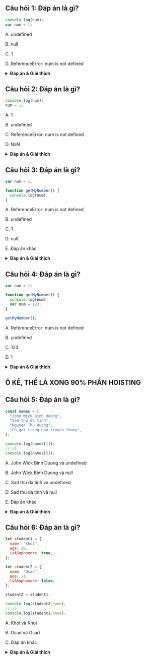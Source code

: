 ## Câu hỏi 1: Đáp án là gì?

```js
console.log(num);
var num = 1;
```

A. undefined

B. null

C. 1

D. ReferenceError: num is not defined

<details>
  <summary>
  <strong>Đáp án & Giải thích</strong>
  </summary>

### Đáp án là **A**

Vì tác động bởi tính chất của Hoisting trong JS nên bản chất đoạn code kia sẽ có dạng như sau:

```js
var num;
console.log(num);
num = 1;
```

Và theo như đoạn code trên thì num được khai báo rồi nhưng mà chưa được gán giá trị nên giá trị của nó sẽ là `undefined`

</details>

## Câu hỏi 2: Đáp án là gì?

```js
console.log(num);
num = 1;
```

A. 1

B. undefined

C. ReferenceError: num is not defined

D. NaN

<details>
  <summary>
  <strong>Đáp án & Giải thích</strong>
  </summary>

### Đáp án là **C**

Trong JS, khi ta không sử dụng bất kì kiểu khai báo nào (var, let, const) thì mặc định nó sẽ gán cho kiểu khai báo đó là `let`, đưa vào đoạn code trên thì sẽ có dạng như sau:

```js
console.log(num);
let num = 1;
```

Và bởi vì `let` không có tính chất hoisting giống như `var`, nên JS sẽ hiểu rằng "Mày chưa hề khai báo bất kì biến nào tên num cả", vì vậy kết quả sẽ trả về `ReferenceError: num is not defined`, lỗi này khác với undefined ở chỗ là:

- undefined: là khai báo rồi nhưng mà chưa sử dụng, chưa gán giá trị

- ReferenceError: ... is not defined: là chưa hề khai báo

</details>

## Câu hỏi 3: Đáp án là gì?

```js
var num = 1;

function getMyNumber() {
  console.log(num);
}
```

A. ReferenceError: num is not defined

B. undefined

C. 1

D. null

E. Đáp án khác

<details>
  <summary>
  <strong>Đáp án & Giải thích</strong>
  </summary>

### Đáp án là **E**

Lí do ra đáp án E thì nhìn kĩ lại 5s, chúng ta chưa hề gọi hàm để thực thi xử lí đoạn code in ra màn hình. Phải invoke function như sau:

```js
var num = 1;

function getMyNumber() {
  console.log(num);
}

// Lúc này mới thực thi function
getMyNumber();
```

</details>

## Câu hỏi 4: Đáp án là gì?

```js
var num = 1;

function getMyNumber() {
  console.log(num);
  var num = 123;
}

getMyNumber();
```

A. ReferenceError: num is not defined

B. undefined

C. 123

D. 1

<details>
  <summary>
  <strong>Đáp án & Giải thích</strong>
  </summary>

### Đáp án là **B**

Cũng lại là vì tính chất **Hoisting** thôi, hoisting nói khái niệm thì nôm na là đưa code của mình lên trên ĐẦU. Nhưng mà đầu gì thì có thể họ không nói (maybe đầu c\*c if u're asking 😕). Đưa lên đầu tức là đưa lên đầu của **Scope**, ví dụ như sau:

```js
let string = "Aiza";
console.log("hehe");
console.log("haha");

function getNum() {
  console.log(num);
  var num = 1;
}
```

Thì lúc này biến num sẽ được đưa lên trên đầu của **Scope**, và scope của nó là bên trong function getNum(), tức là đoạn code trên thực chất sẽ là như sau:

```js
let string = "Aiza";
console.log("hehe");
console.log("haha");

function getNum() {
  var num;
  console.log(num);
  num = 1;
}
```

CHỨ KHÔNG PHẢI LÀ:

```js
var num;
let string = "Aiza";
console.log("hehe");
console.log("haha");

function getNum() {
  console.log(num);
  num = 1;
}
```

</details>

## Ô KÊ, THẾ LÀ XONG 90% PHẦN HOISTING

## Câu hỏi 5: Đáp án là gì?

```js
const names = [
  "John Wick Binh Duong",
  "Sad thu da tinh",
  "Nguyen Thu Huong",
  "Co gai trong ban truyen thong",
];

console.log(names[1]);
// và
console.log(names[5]);
```

A. John Wick Binh Duong và undefined

B. John Wick Binh Duong và null

C. Sad thu da tinh và undefined

D. Sad thu da tinh và null

E. Đáp án khác

<details>
  <summary>
  <strong>Đáp án & Giải thích</strong>
  </summary>

### Đáp án là **C**

Thực sự là cần giải thích sao ...

Trong mảng index sẽ bắt đầu từ con số 0, và Javascript sẽ dùng index để làm key, vì vậy:

```js
const names = [
  "John Wick Binh Duong", // 0
  "Sad thu da tinh", // 1
  "Nguyen Thu Huong", // 2
  "Co gai trong ban truyen thong", // 3
];

console.log(names[1]); // Output: Sad thu da tinh
console.log(names[4]); // Output: undefined
```

</details>

## Câu hỏi 6: Đáp án là gì?

```js
let student1 = {
  name: "Khoi",
  age: 20,
  isASophomore: true,
};

let student2 = {
  name: "Osad",
  age: 21,
  isASophomore: false,
};

student2 = student1;

console.log(student2.name);
// và
console.log(student1.name);
```

A. Khoi và Khoi

B. Osad và Osad

C. Đáp án khác

<details>
  <summary>
  <strong>Đáp án & Giải thích</strong>
  </summary>

### Đáp án là **A**

Thực sự là cần giải thích sao ...

Khi ta sử dụng toán tử == để gán giá trị của `student1` cho `student2`.

Thì `student2` sẽ ngay lập tức bị thay đổi địa chỉ bộ nhớ sang địa chỉ bộ nhớ của `student1`, và có cho mình toàn bộ giá trị mà thằng `student1` có. và đương nhiên cả vùng bộ nhớ của chúng nó cũng là một luôn

Hiểu nôm na là Khôi sống ở Kim Ngưu, Nam sống ở Núi Trúc, tự dưng thằng Nam đấm thằng Khôi chết rồi "phẫu thuật thẩm mĩ" thay thế chỗ của nó, thì danh tính của Nam sẽ biến thành của Khôi luôn, và địa chỉ nhà cũng ở Kim Ngưu luôn 🥰

```js
console.log(anotherStudent === student);
// Output: true
```

</details>
